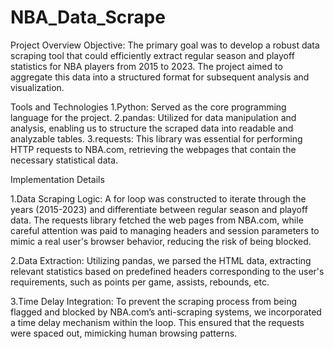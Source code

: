 # NBA_Data_Scrape
Project Overview
Objective: The primary goal was to develop a robust data scraping tool that could efficiently extract regular season and playoff statistics for NBA players from 2015 to 2023. The project aimed to aggregate this data into a structured format for subsequent analysis and visualization.

Tools and Technologies
1.Python: Served as the core programming language for the project.
2.pandas: Utilized for data manipulation and analysis, enabling us to structure the scraped data into readable and analyzable tables.
3.requests: This library was essential for performing HTTP requests to NBA.com, retrieving the webpages that contain the necessary statistical data.

Implementation Details

1.Data Scraping Logic: A for loop was constructed to iterate through the years (2015-2023) and differentiate between regular season and playoff data.
The requests library fetched the web pages from NBA.com, while careful attention was paid to managing headers and session parameters to mimic a real user's browser behavior, reducing the risk of being blocked.

2.Data Extraction: Utilizing pandas, we parsed the HTML data, extracting relevant statistics based on predefined headers corresponding to the user's requirements, such as points per game, assists, rebounds, etc.

3.Time Delay Integration: To prevent the scraping process from being flagged and blocked by NBA.com’s anti-scraping systems, we incorporated a time delay mechanism within the loop. This ensured that the requests were spaced out, mimicking human browsing patterns.
